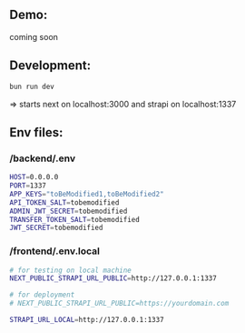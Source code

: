 ## Demo:

coming soon

## Development:

```bash
bun run dev
```

=> starts next on localhost:3000 and strapi on localhost:1337

## Env files:

### /backend/.env

```bash
HOST=0.0.0.0
PORT=1337
APP_KEYS="toBeModified1,toBeModified2"
API_TOKEN_SALT=tobemodified
ADMIN_JWT_SECRET=tobemodified
TRANSFER_TOKEN_SALT=tobemodified
JWT_SECRET=tobemodified
```

### /frontend/.env.local

```bash
# for testing on local machine
NEXT_PUBLIC_STRAPI_URL_PUBLIC=http://127.0.0.1:1337

# for deployment
# NEXT_PUBLIC_STRAPI_URL_PUBLIC=https://yourdomain.com

STRAPI_URL_LOCAL=http://127.0.0.1:1337
```
